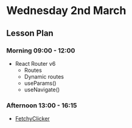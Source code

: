 # Wednesday 2nd March

## Lesson Plan

### Morning 09:00 - 12:00

+ React Router v6
  + Routes
  + Dynamic routes
  + useParams()
  + useNavigate()

### Afternoon 13:00 - 16:15

+ [FetchyClicker](https://github.com/E07-2/SPA-Component-FetchyClicker)
